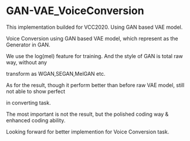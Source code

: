 # GAN-VAE_VoiceConversion
This implementation builded for VCC2020. Using GAN based VAE model. 

Voice Conversion using GAN based VAE model, which represent as the Generator in GAN.

We use the log(mel) feature for training. And the style of GAN is total raw way, without any 

transform as WGAN,SEGAN,MelGAN etc. 

As for the result, though it perform better than before raw VAE model, still not able to show perfect

in converting task.

The most important is not the result, but the polished coding way & enhanced coding ability.

Looking forward for better implemention for Voice Conversion task.
